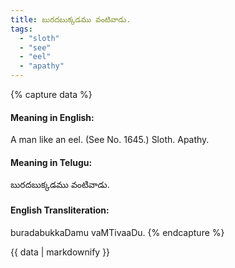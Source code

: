 ```yaml
---
title: బురదబుక్కడము వంటివాడు.
tags:
  - "sloth"
  - "see"
  - "eel"
  - "apathy"
---
```


{% capture data %}
#### Meaning in English:
A man like an eel.
(See No. 1645.)
Sloth. Apathy.

#### Meaning in Telugu:
బురదబుక్కడము వంటివాడు.

#### English Transliteration:
buradabukkaDamu vaMTivaaDu.
{% endcapture %}

{{ data | markdownify }}

